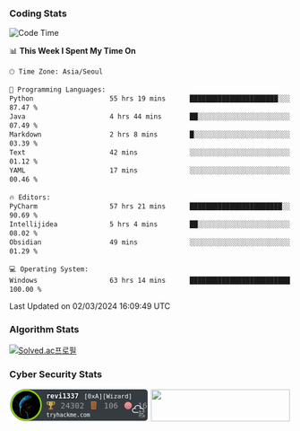 ### Coding Stats

<!--START_SECTION:waka-->
![Code Time](http://img.shields.io/badge/Code%20Time-384%20hrs%2058%20mins-blue)

📊 **This Week I Spent My Time On** 

```text
🕑︎ Time Zone: Asia/Seoul

💬 Programming Languages: 
Python                   55 hrs 19 mins      ██████████████████████░░░   87.47 % 
Java                     4 hrs 44 mins       ██░░░░░░░░░░░░░░░░░░░░░░░   07.49 % 
Markdown                 2 hrs 8 mins        █░░░░░░░░░░░░░░░░░░░░░░░░   03.39 % 
Text                     42 mins             ░░░░░░░░░░░░░░░░░░░░░░░░░   01.12 % 
YAML                     17 mins             ░░░░░░░░░░░░░░░░░░░░░░░░░   00.46 % 

🔥 Editors: 
PyCharm                  57 hrs 21 mins      ███████████████████████░░   90.69 % 
Intellijidea             5 hrs 4 mins        ██░░░░░░░░░░░░░░░░░░░░░░░   08.02 % 
Obsidian                 49 mins             ░░░░░░░░░░░░░░░░░░░░░░░░░   01.29 % 

💻 Operating System: 
Windows                  63 hrs 14 mins      █████████████████████████   100.00 % 
```


 Last Updated on 02/03/2024 16:09:49 UTC
<!--END_SECTION:waka-->

### Algorithm Stats

[![Solved.ac프로필](http://mazassumnida.wtf/api/v2/generate_badge?boj=revi1337)](https://solved.ac/revi1337)

### Cyber Security Stats

[![revi1337's tryhackme stats](https://raw.githubusercontent.com/Revi1337/Revi1337/main/assets/thm_propic.png)][tryhackme]
[<img src="https://www.hackthebox.com/badge/image/1002993" width="248.01" height="57">][hackthebox]


[website]: https://revi1337.com
[tryhackme]: https://tryhackme.com/p/revi1337
[hackthebox]: https://app.hackthebox.com/profile/1002993
